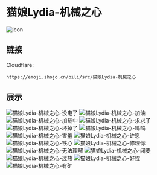 # 猫娘Lydia-机械之心
![icon](https://emoji.shojo.cn/bili/src/猫娘Lydia-机械之心/icon.png)
## 链接
Cloudflare:
```
https://emoji.shojo.cn/bili/src/猫娘Lydia-机械之心
```
## 展示
![猫娘Lydia-机械之心-没电了](https://emoji.shojo.cn/bili/src/猫娘Lydia-机械之心/猫娘Lydia-机械之心-没电了.png)
![猫娘Lydia-机械之心-加油](https://emoji.shojo.cn/bili/src/猫娘Lydia-机械之心/猫娘Lydia-机械之心-加油.png)
![猫娘Lydia-机械之心-加载中](https://emoji.shojo.cn/bili/src/猫娘Lydia-机械之心/猫娘Lydia-机械之心-加载中.png)
![猫娘Lydia-机械之心-求求了](https://emoji.shojo.cn/bili/src/猫娘Lydia-机械之心/猫娘Lydia-机械之心-求求了.png)
![猫娘Lydia-机械之心-坏掉了](https://emoji.shojo.cn/bili/src/猫娘Lydia-机械之心/猫娘Lydia-机械之心-坏掉了.png)
![猫娘Lydia-机械之心-呜呜](https://emoji.shojo.cn/bili/src/猫娘Lydia-机械之心/猫娘Lydia-机械之心-呜呜.png)
![猫娘Lydia-机械之心-害羞](https://emoji.shojo.cn/bili/src/猫娘Lydia-机械之心/猫娘Lydia-机械之心-害羞.png)
![猫娘Lydia-机械之心-许愿](https://emoji.shojo.cn/bili/src/猫娘Lydia-机械之心/猫娘Lydia-机械之心-许愿.png)
![猫娘Lydia-机械之心-铁心](https://emoji.shojo.cn/bili/src/猫娘Lydia-机械之心/猫娘Lydia-机械之心-铁心.png)
![猫娘Lydia-机械之心-修理你](https://emoji.shojo.cn/bili/src/猫娘Lydia-机械之心/猫娘Lydia-机械之心-修理你.png)
![猫娘Lydia-机械之心-无法理解](https://emoji.shojo.cn/bili/src/猫娘Lydia-机械之心/猫娘Lydia-机械之心-无法理解.png)
![猫娘Lydia-机械之心-闭麦](https://emoji.shojo.cn/bili/src/猫娘Lydia-机械之心/猫娘Lydia-机械之心-闭麦.png)
![猫娘Lydia-机械之心-过热](https://emoji.shojo.cn/bili/src/猫娘Lydia-机械之心/猫娘Lydia-机械之心-过热.png)
![猫娘Lydia-机械之心-好捏](https://emoji.shojo.cn/bili/src/猫娘Lydia-机械之心/猫娘Lydia-机械之心-好捏.png)
![猫娘Lydia-机械之心-有矿](https://emoji.shojo.cn/bili/src/猫娘Lydia-机械之心/猫娘Lydia-机械之心-有矿.png)
